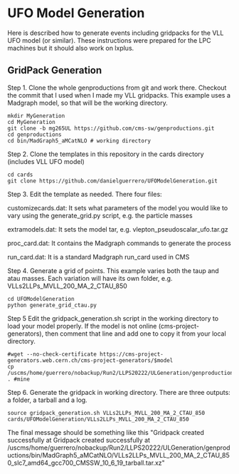 # UFO Model Generation

Here is described how to generate events including gridpacks for the VLL UFO model (or similar). These instructions were prepared for the LPC machines but it should also work on lxplus.

## GridPack Generation

Step 1. Clone the whole genproductions from git and work there. Checkout the commit that I used when I made my VLL gridpacks. This example uses a Madgraph model, so that will be the working directory.

```
mkdir MyGeneration
cd MyGeneration
git clone -b mg265UL https://github.com/cms-sw/genproductions.git
cd genproductions
cd bin/MadGraph5_aMCatNLO # working directory
```

Step 2. Clone the templates in this repository in the cards directory (includes VLL UFO model)

```
cd cards
git clone https://github.com/danielguerrero/UFOModelGeneration.git
```

Step 3. Edit the template as needed. There four files:

customizecards.dat: It sets what parameters of the model you would like to vary using the generate_grid.py script, e.g. the particle masses

extramodels.dat: It sets the model tar, e.g. vlepton_pseudoscalar_ufo.tar.gz

proc_card.dat: It contains the Madgraph commands to generate the process

run_card.dat: It is a standard Madgraph run_card used in CMS

Step 4. Generate a grid of points. This example varies both the taup and atau masses. Each variation will have its own folder, e.g. VLLs2LLPs_MVLL_200_MA_2_CTAU_850

```
cd UFOModelGeneration
python generate_grid_ctau.py
```

Step 5 Edit the gridpack_generation.sh script in the working directory to load your model properly. If the model is not online (cms-project-generators), then comment that line and add one to copy it from your local directory.

```
#wget --no-check-certificate https://cms-project-generators.web.cern.ch/cms-project-generators/$model
cp /uscms/home/guerrero/nobackup/Run2/LLPS20222/ULGeneration/genproductions/bin/MadGraph5_aMCatNLO/cards/UFOModelGeneration/$model . #mine
```

Step 6. Generate the gridpack in working directory. There are three outputs: a folder, a tarball and a log.

```
source gridpack_generation.sh VLLs2LLPs_MVLL_200_MA_2_CTAU_850 cards/UFOModelGeneration/VLLs2LLPs_MVLL_200_MA_2_CTAU_850
```
The final message should be something like this "Gridpack created successfully at Gridpack created successfully at /uscms/home/guerrero/nobackup/Run2/LLPS20222/ULGeneration/genproductions/bin/MadGraph5_aMCatNLO/VLLs2LLPs_MVLL_200_MA_2_CTAU_850_slc7_amd64_gcc700_CMSSW_10_6_19_tarball.tar.xz"

